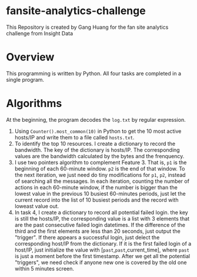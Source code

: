 # fansite-analytics-challenge
This Repository is created by Gang Huang for the fan site analytics challenge from Insight Data

# Overview
This programming is written by Python. All four tasks are completed in a single program.

# Algorithms
At the beginning, the program decodes the `log.txt` by regular expression.
1. Using `Counter().most_common(10)` in Python to get the 10 most active hosts/IP and write them to a file called `hosts.txt`.
2. To identify the top 10 resources. I create a dictionary to record the bandwidth. The key of the dictionary is hosts/IP. The corresponding values are the bandwidth calculated by the bytes and the frenquency.
3. I use two pointers algorithm to complement Feature 3. That is, `p1` is the beginning of each 60-minute window. `p2` is the end of that window. To the next iteration, we just need do tiny modifications for `p1`, `p2`, instead of searching all the messages. In each iteration, counting the number of actions in each 60-minute window, if the number is bigger than the lowest value in the previous 10 busiest 60-minutes periods, just let the current record into the list of 10 busiest periods and the record with loweast value out.
4. In task 4, I create a dictionary to record all potential failed login. the key is still the hosts/IP, the corresponding value is a list with 3 elements that are the past consecutive failed login datetimes. If the difference of the third and the first elements are less than 20 seconds, just output the "trigger". If there appears a successful login, just delect the corresponding host/IP from the dictionary. If it is the first failed login of a host/IP, just initialize the value with [`past`,`past`,current_time], where `past` is just a moment before the first timestamp. After we get all the potential "triggers", we need check if anyone new one is covered by the old one within 5 minutes screen.
